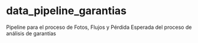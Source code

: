 # data_pipeline_garantias
Pipeline para el proceso de Fotos, Flujos y Pérdida Esperada del proceso de análisis de garantías
